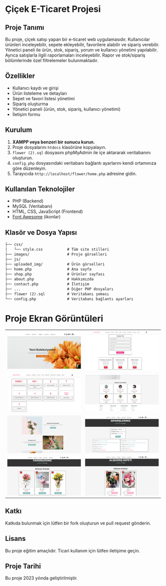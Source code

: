 # Çiçek E-Ticaret Projesi

## Proje Tanımı
Bu proje, çiçek satışı yapan bir e-ticaret web uygulamasıdır. Kullanıcılar ürünleri inceleyebilir, sepete ekleyebilir, favorilere alabilir ve sipariş verebilir. Yönetici paneli ile ürün, stok, sipariş, yorum ve kullanıcı yönetimi yapılabilir. Ayrıca satışlarla ilgili raporlamaları inceleyebilir. Rapor ve stok/sipariş bölümlerinde özel filtrelemeler bulunmaktadır.

## Özellikler
- Kullanıcı kaydı ve girişi
- Ürün listeleme ve detayları
- Sepet ve favori listesi yönetimi
- Sipariş oluşturma
- Yönetici paneli (ürün, stok, sipariş, kullanıcı yönetimi)
- İletişim formu

## Kurulum
1. **XAMPP veya benzeri bir sunucu kurun.**
2. Proje dosyalarını `htdocs` klasörüne kopyalayın.
3. `flower (2).sql` dosyasını phpMyAdmin ile içe aktararak veritabanını oluşturun.
4. `config.php` dosyasındaki veritabanı bağlantı ayarlarını kendi ortamınıza göre düzenleyin.
5. Tarayıcıda `http://localhost/flower/home.php` adresine gidin.

## Kullanılan Teknolojiler
- PHP (Backend)
- MySQL (Veritabanı)
- HTML, CSS, JavaScript (Frontend)
- [Font Awesome](https://fontawesome.com/) (ikonlar)

## Klasör ve Dosya Yapısı
```
├── css/
│   └── style.css           # Tüm site stilleri
├── images/                 # Proje görselleri
├── js/
├── uploaded_img/           # Ürün görselleri
├── home.php                # Ana sayfa
├── shop.php                # Ürünler sayfası
├── about.php               # Hakkımızda
├── contact.php             # İletişim
├── ...                     # Diğer PHP dosyaları
├── flower (2).sql          # Veritabanı şeması
└── config.php              # Veritabanı bağlantı ayarları
```

# Proje Ekran Görüntüleri

<table>
  <tr>
    <td><img src="docs/anasayfa.png" alt="Anasayfa" width="300" /></td>
    <td><img src="docs/Tedarik.png" alt="Tedarik" width="300" /></td>
  </tr>
  <tr>
    <td><img src="docs/admin-panel.png" alt="Admin Panel" width="300" /></td>
    <td><img src="docs/yorumlar.png" alt="Yorumlar" width="300" /></td>
  </tr>
  <tr>
    <td><img src="docs/hakkimizda.png" alt="Hakkımızda" width="300" /></td>
    <td><img src="docs/siparisler.png" alt="Siparişler" width="300" /></td>
  </tr>
  <tr>
    <td><img src="docs/favoriler.png" alt="Favoriler" width="300" /></td>
    <td><img src="docs/sepet.png" alt="Sepet" width="300" /></td>
  </tr>
</table>

## Katkı
Katkıda bulunmak için lütfen bir fork oluşturun ve pull request gönderin.

## Lisans
Bu proje eğitim amaçlıdır. Ticari kullanım için lütfen iletişime geçin.

## Proje Tarihi
Bu proje 2023 yılında geliştirilmiştir.
